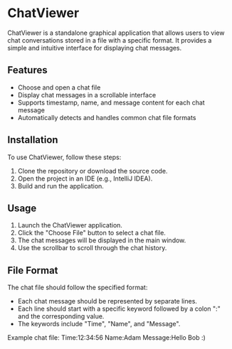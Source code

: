 # ChatViewer

ChatViewer is a standalone graphical application that allows users to view chat conversations stored in a file with a specific format. It provides a simple and intuitive interface for displaying chat messages.

## Features

- Choose and open a chat file
- Display chat messages in a scrollable interface
- Supports timestamp, name, and message content for each chat message
- Automatically detects and handles common chat file formats

## Installation

To use ChatViewer, follow these steps:

1. Clone the repository or download the source code.
2. Open the project in an IDE (e.g., IntelliJ IDEA).
3. Build and run the application.

## Usage

1. Launch the ChatViewer application.
2. Click the "Choose File" button to select a chat file.
3. The chat messages will be displayed in the main window.
4. Use the scrollbar to scroll through the chat history.

## File Format

The chat file should follow the specified format:

- Each chat message should be represented by separate lines.
- Each line should start with a specific keyword followed by a colon ":" and the corresponding value.
- The keywords include "Time", "Name", and "Message".

Example chat file:
Time:12:34:56
Name:Adam
Message:Hello Bob :)
